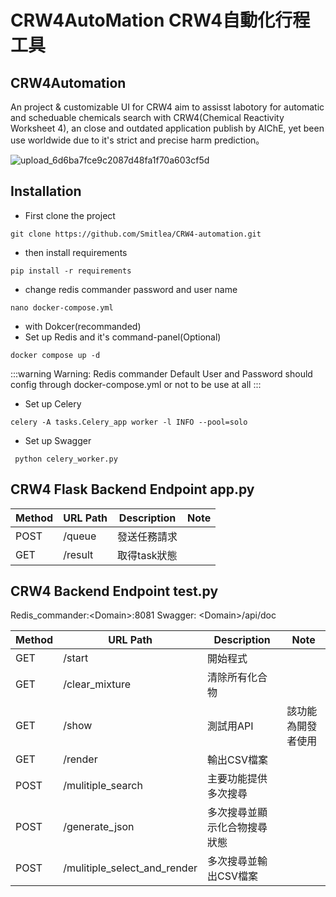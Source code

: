 # CRW4AutoMation CRW4自動化行程工具 

## CRW4Automation
An project & customizable UI for CRW4 aim to assisst labotory for automatic and scheduable chemicals search with CRW4(Chemical Reactivity Worksheet 4), an close and outdated application publish by AIChE, yet been use worldwide due to it's strict and precise harm prediction。

![upload_6d6ba7fce9c2087d48fa1f70a603cf5d](https://github.com/user-attachments/assets/421fd7bf-9cbe-4ca5-9cae-189fd55db90c)

## Installation

- First clone the project
```CMD= 
git clone https://github.com/Smitlea/CRW4-automation.git 
```

- then install requirements
```CMD=
pip install -r requirements
```
- change redis commander password and user name
```CMD=
nano docker-compose.yml
```

- with Dokcer(recommanded)
- Set up Redis and it's command-panel(Optional)
```CMD=
docker compose up -d
```
:::warning
Warning:
Redis commander Default User and Password should config
through docker-compose.yml or not to be use at all
:::

- Set up Celery 
```CMD=
celery -A tasks.Celery_app worker -l INFO --pool=solo
```

- Set up Swagger
```CMD=
 python celery_worker.py
```


## CRW4 Flask Backend Endpoint app.py 

| Method | URL Path | Description | Note |
| - | - | - | - |
| POST | /queue| 發送任務請求 |  |
| GET | /result | 取得task狀態 |  |

## CRW4 Backend Endpoint test.py

Redis_commander:\<Domain>\:8081
Swagger: \<Domain\>/api/doc  

| Method | URL Path | Description | Note |
| - | - | - | - |
| GET | /start | 開始程式 | 
| GET | /clear_mixture | 清除所有化合物 | |
| GET | /show | 測試用API | 該功能為開發者使用 |
| GET | /render | 輸出CSV檔案 |  |
| POST | /mulitiple_search | 主要功能提供多次搜尋|  |
| POST | /generate_json | 多次搜尋並顯示化合物搜尋狀態 |  |
| POST | /mulitiple_select_and_render | 多次搜尋並輸出CSV檔案|  |


